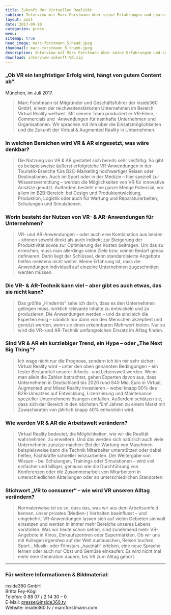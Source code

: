 ```yaml
---
title: Zukunft der Virtuellen Realität
subline: Interview mit Marc Forstmann über seine Erfahrungen und Learnings als Gründer und das "Abenteuer Entrepreneurship"
layout: post
date: 2017-09-10
categories: press
menu:
sitemap: true
head_image: marc-forstmann_5-head.jpeg
thumbnail: marc-forstmann_5-thumb.jpeg
description: Interview mit Marc Forstmann über seine Erfahrungen und Learnings als Gründer und das "Abenteuer Entrepreneurship".
download: interview-zukunft-VR.zip
---
```


### „Ob VR ein langfristiger Erfolg wird, hängt von gutem Content ab“ 
München, im Juli 2017.

<blockquote>Marc Forstmann ist Mitgründer und Geschäftsführer der inside360 GmbH, einem der reichweitenstärksten Unternehmen im Bereich Virtual Reality weltweit. Mit seinem Team produziert er VR-Filme, -Commercials und -Anwendungen für namhafte Unternehmen und Organisationen. Wir sprachen mit ihm über die Einsatzmöglichkeiten und die Zukunft der Virtual & Augmented Reality in Unternehmen.</blockquote>

### In welchen Bereichen wird VR & AR eingesetzt, was wäre denkbar?
<blockquote>Die Nutzung von VR & AR gestaltet sich bereits sehr vielfältig: So gibt es beispielsweise äußerst erfolgreiche VR-Anwendungen in der Touristik-Branche fürs B2C-Marketing hochwertiger Reisen oder Destinationen. Auch im Sport oder in der Medizin – hier speziell zur Wissensvermittlung – werden die Möglichkeiten von VR für innovative Ansätze genutzt. Außerdem besteht eine ganze Menge Potenzial, vor allem im B2B-Bereich: bei Design und Produktentwicklung, Produktion, Logistik oder auch für Wartung und Reparaturarbeiten, Schulungen und Simulationen.</blockquote>

### Worin besteht der Nutzen von VR- & AR-Anwendungen für Unternehmen?
<blockquote>VR- und AR-Anwendungen – oder auch eine Kombination aus beiden – können sowohl direkt als auch indirekt zur Steigerung der Produktivität sowie zur Optimierung der Kosten beitragen. Um das zu erreichen, muss man allerdings seine Ziele bzw. seinen Bedarf genau definieren. Darin liegt der Schlüssel, denn standardisierte Angebote helfen meistens nicht weiter. Meine Erfahrung ist, dass die Anwendungen individuell auf einzelne Unternehmen zugeschnitten werden müssen.</blockquote>

### Die VR- & AR-Technik kann viel – aber gibt es auch etwas, das sie nicht kann?
<blockquote>Das größte „Hindernis“ sehe ich darin, dass es den Unternehmen gelingen muss, wirklich relevante Inhalte zu entwickeln und zu produzieren. Die Anwendungen werden – und da sind sich die Experten einig – nämlich nur dann von den Menschen akzeptiert und genutzt werden, wenn sie einen erkennbaren Mehrwert bieten. Nur so wird die VR- und AR-Technik umfangreichen Einsatz im Alltag finden.</blockquote>

### Sind VR & AR ein kurzlebiger Trend, ein Hype – oder „The Next Big Thing“?
<blockquote>Ich wage nicht nur die Prognose, sondern ich bin mir sehr sicher: Virtual Reality wird – unter den oben genannten Bedingungen – ein fester Bestandteil unserer Arbeits- und Lebenswelt werden. Wenn man allein die Zahlen betrachtet, gehen Experten davon aus, dass Unternehmen in Deutschland bis 2020 rund 840 Mio. Euro in Virtual, Augmented und Mixed Reality investieren – wobei knapp 90% des B2B-Umsatzes auf Entwicklung, Lizenzierung und Maintenance spezieller Unternehmenslösungen entfallen. Außerdem schätzen sie, dass sich der Bereich in den nächsten fünf Jahren zu einem Markt mit Zuwachsraten von jährlich knapp 40% entwickeln wird.</blockquote>

### Wie werden VR & AR die Arbeitswelt verändern?
<blockquote>Virtual Reality bedeutet, die Möglichkeiten, wie wir die Realität wahrnehmen, zu erweitern. Und das werden sich natürlich auch viele Unternehmen zunutze machen: Bei der Wartung von Maschinen beispielsweise kann die Technik Mitarbeiter unterstützen oder dabei helfen, Fachkräfte schneller einzuarbeiten. Der Weitergabe von Wissen – bei Schulungen, Trainings oder Simulationen – wird viel einfacher und billiger, genauso wie die Durchführung von Konferenzen oder die Zusammenarbeit von Mitarbeitern in unterschiedlichen Abteilungen oder an unterschiedlichen Standorten.</blockquote>

### Stichwort „VR to consumer“ – wie wird VR unseren Alltag verändern?
<blockquote>Normalerweise ist es so, dass das, was wir aus dem Arbeitsumfeld kennen, unser privates (Medien-) Verhalten beeinflusst – und umgekehrt. VR-Anwendungen lassen sich auf vielen Gebieten sinnvoll einsetzen und werden in immer mehr Bereiche unseres Lebens vorstoßen. Was wir heute schon sehen, sind zunehmend mehr VR-Angebote in Kinos, Einkaufszentren oder Supermärkten. Ob wir uns mit Kollegen irgendwo auf der Welt austauschen, Reisen buchen, Sport-, Musik- oder Filmstars „hautnah“ erleben, eine neue Sprache lernen oder auch nur Obst und Gemüse einkaufen: Es wird nicht mal mehr eine Generation dauern, bis VR zum Alltag gehört.</blockquote> 

---  

### Für weitere Informationen & Bildmaterial:	
inside360 GmbH  
Britta Fey-Kögl  
Telefon: 0 88 07 / 2 14 30 – 0   
E-Mail: presse@inside360.tv  
Website: inside360.tv / marcforstmann.com
